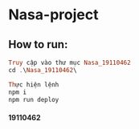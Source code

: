 # Nasa-project
## How to run: 
```hs
Truy cập vào thư mục Nasa_19110462
cd .\Nasa_19110462\

Thực hiện lệnh
npm i
npm run deploy
```

#### 19110462

